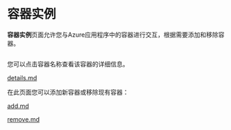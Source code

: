 # 容器实例

**容器实例**页面允许您与Azure应用程序中的容器进行交互，根据需要添加和移除容器。

<figure><img src="../..//assets/2.22.0-aci-containers-list.png" alt=""><figcaption></figcaption></figure>

您可以点击容器名称查看该容器的详细信息。

[details.md](details.md)

在此页面您可以添加新容器或移除现有容器：

[add.md](add.md)

[remove.md](remove.md)
